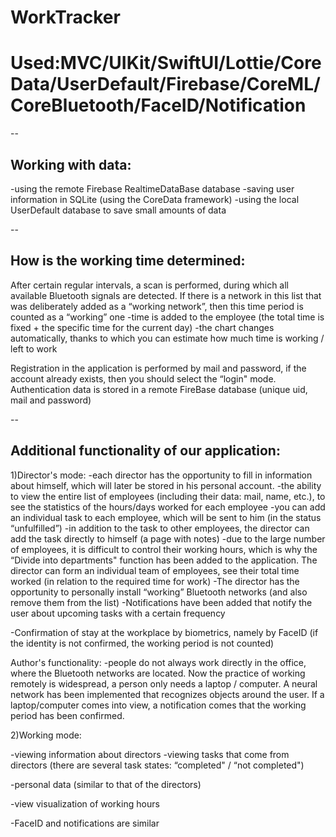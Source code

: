 # WorkTracker

# Used:MVC/UIKit/SwiftUI/Lottie/CoreData/UserDefault/Firebase/CoreML/CoreBluetooth/FaceID/Notification

--

## Working with data:
-using the remote Firebase RealtimeDataBase database
-saving user information in SQLite (using the CoreData framework)
-using the local UserDefault database to save small amounts of data

--

## How is the working time determined:
After certain regular intervals, a scan is performed, during which all available Bluetooth signals are detected. If there is a network in this list that was deliberately added as a “working network”, then this time period is counted as a “working” one
-time is added to the employee (the total time is fixed + the specific time for the current day)
-the chart changes automatically, thanks to which you can estimate how much time is working / left to work

Registration in the application is performed by mail and password, if the account already exists, then you should select the “login" mode. Authentication data is stored in a remote FireBase database (unique uid, mail and password)

--

## Additional functionality of our application:

1)Director's mode:
-each director has the opportunity to fill in information about himself, which will later be stored in his personal account.
-the ability to view the entire list of employees (including their data: mail, name, etc.), to see the statistics of the hours/days worked for each employee
-you can add an individual task to each employee, which will be sent to him (in the status “unfulfilled”)
-in addition to the task to other employees, the director can add the task directly to himself (a page with notes)
-due to the large number of employees, it is difficult to control their working hours, which is why the “Divide into departments" function has been added to the application. The director can form an individual team of employees, see their total time worked (in relation to the required time for work)
-The director has the opportunity to personally install “working” Bluetooth networks (and also remove them from the list)
-Notifications have been added that notify the user about upcoming tasks with a certain frequency

-Confirmation of stay at the workplace by biometrics, namely by FaceID (if the identity is not confirmed, the working period is not counted)

Author's functionality:
-people do not always work directly in the office, where the Bluetooth networks are located. Now the practice of working remotely is widespread, a person only needs a laptop / computer. A neural network has been implemented that recognizes objects around the user. If a laptop/computer comes into view, a notification comes that the working period has been confirmed.

2)Working mode:

-viewing information about directors
-viewing tasks that come from directors (there are several task states: “completed" / “not completed")

-personal data (similar to that of the directors)

-view visualization of working hours 

-FaceID and notifications are similar
